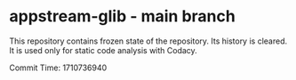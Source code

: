 # appstream-glib - main branch

This repository contains frozen state of the repository.
Its history is cleared. It is used only for static code
analysis with Codacy.

Commit Time: 1710736940